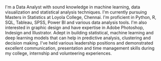 I'm a Data Analyst with sound knowledge in machine learning, data visualization and statistical analysis techniques. I'm currently pursuing Masters in Statistics at Loyola College, Chennai. I'm proficient in Python, R, SQL, Tableau, SPSS, Power BI and various data analysis tools. I'm also interested in graphic design and have expertise in Adobe Photoshop, Indesign and Illustrator. Adept in building statistical, machine learning and deep learning models that can help in predictive analysis, clustering and decision making. I've held various leadership positions and demonstrated excellent communication, presentation and time management skills during my college, internship and volunteering experiences. 

<!--
**Jwala-P/Jwala-P** is a ✨ _special_ ✨ repository because its `README.md` (this file) appears on your GitHub profile.

Here are some ideas to get you started:

- 🔭 I’m currently working on ...
- 🌱 I’m currently learning ...
- 👯 I’m looking to collaborate on ...
- 🤔 I’m looking for help with ...
- 💬 Ask me about ...
- 📫 How to reach me: ...
- 😄 Pronouns: ...
- ⚡ Fun fact: ...
-->
